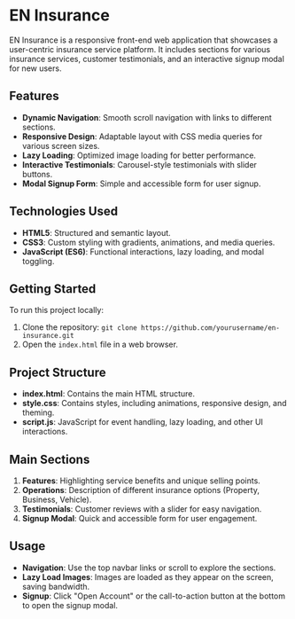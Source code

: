 # EN Insurance

EN Insurance is a responsive front-end web application that showcases a user-centric insurance service platform. It includes sections for various insurance services, customer testimonials, and an interactive signup modal for new users.

## Features

- **Dynamic Navigation**: Smooth scroll navigation with links to different sections.
- **Responsive Design**: Adaptable layout with CSS media queries for various screen sizes.
- **Lazy Loading**: Optimized image loading for better performance.
- **Interactive Testimonials**: Carousel-style testimonials with slider buttons.
- **Modal Signup Form**: Simple and accessible form for user signup.

## Technologies Used

- **HTML5**: Structured and semantic layout.
- **CSS3**: Custom styling with gradients, animations, and media queries.
- **JavaScript (ES6)**: Functional interactions, lazy loading, and modal toggling.

## Getting Started

To run this project locally:

1. Clone the repository:
   `git clone https://github.com/yourusername/en-insurance.git`
2. Open the `index.html` file in a web browser.

## Project Structure

- **index.html**: Contains the main HTML structure.
- **style.css**: Contains styles, including animations, responsive design, and theming.
- **script.js**: JavaScript for event handling, lazy loading, and other UI interactions.

## Main Sections

1. **Features**: Highlighting service benefits and unique selling points.
2. **Operations**: Description of different insurance options (Property, Business, Vehicle).
3. **Testimonials**: Customer reviews with a slider for easy navigation.
4. **Signup Modal**: Quick and accessible form for user engagement.

## Usage

- **Navigation**: Use the top navbar links or scroll to explore the sections.
- **Lazy Load Images**: Images are loaded as they appear on the screen, saving bandwidth.
- **Signup**: Click "Open Account" or the call-to-action button at the bottom to open the signup modal.

